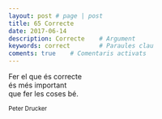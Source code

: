 ```yaml
---
layout: post # page | post
title: 65 Correcte
date: 2017-06-14 
description: Correcte    # Argument
keywords: correct        # Paraules clau
coments: true    # Comentaris activats
---
```


Fer el que és correcte<br />
és més important<br />
que fer les coses bé.<br />

<small>Peter Drucker</small>
